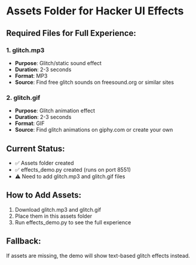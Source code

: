 # Assets Folder for Hacker UI Effects

## Required Files for Full Experience:

### 1. glitch.mp3
- **Purpose**: Glitch/static sound effect
- **Duration**: 2-3 seconds
- **Format**: MP3
- **Source**: Find free glitch sounds on freesound.org or similar sites

### 2. glitch.gif
- **Purpose**: Glitch animation effect
- **Duration**: 2-3 seconds
- **Format**: GIF
- **Source**: Find glitch animations on giphy.com or create your own

## Current Status:
- ✅ Assets folder created
- ✅ effects_demo.py created (runs on port 8551)
- ⚠️ Need to add glitch.mp3 and glitch.gif files

## How to Add Assets:
1. Download glitch.mp3 and glitch.gif
2. Place them in this assets folder
3. Run effects_demo.py to see the full experience

## Fallback:
If assets are missing, the demo will show text-based glitch effects instead.
